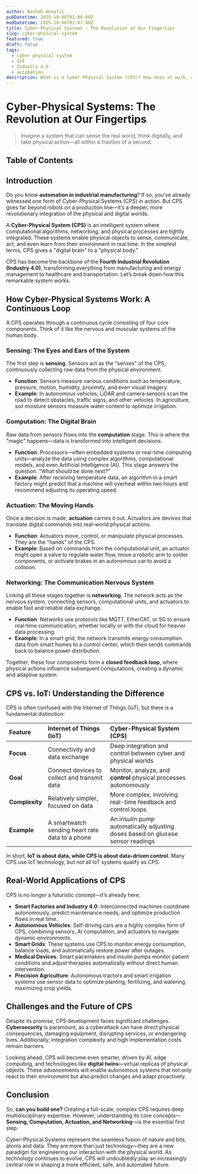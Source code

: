 ```yaml
---
author: Nasheh Annafii
pubDatetime: 2025-10-08T01:00:00Z
modDatetime: 2025-10-08T01:47:40Z
title: Cyber-Physical Systems - The Revolution at Our Fingertips
slug: cyber-physical-system
featured: true
draft: false
tags:
  - cyber physical system
  - IoT
  - Industry 4.0
  - automation
description: What is a Cyber-Physical System (CPS)? How does it work, and how is it different from IoT? Explore the core components and real-world applications of CPS in this comprehensive guide.
---
```


# Cyber-Physical Systems: The Revolution at Our Fingertips

> Imagine a system that can sense the real world, think digitally, and take physical action—all within a fraction of a second.

## Table of Contents

## Introduction

Do you know **automation in industrial manufacturing**? If so, you’ve already witnessed one form of Cyber-Physical Systems (CPS) in action. But CPS goes far beyond robots on a production line—it’s a deeper, more revolutionary integration of the physical and digital worlds.

A **Cyber-Physical System (CPS)** is an intelligent system where computational algorithms, networking, and physical processes are tightly integrated. These systems enable physical objects to sense, communicate, act, and even learn from their environment in real time. In the simplest terms, CPS gives a "digital brain" to a "physical body."

CPS has become the backbone of the **Fourth Industrial Revolution (Industry 4.0)**, transforming everything from manufacturing and energy management to healthcare and transportation. Let’s break down how this remarkable system works.

## How Cyber-Physical Systems Work: A Continuous Loop

A CPS operates through a continuous cycle consisting of four core components. Think of it like the nervous and muscular systems of the human body.

### Sensing: The Eyes and Ears of the System

The first step is **sensing**. Sensors act as the "senses" of the CPS, continuously collecting raw data from the physical environment.

- **Function**: Sensors measure various conditions such as temperature, pressure, motion, humidity, proximity, and even visual imagery.
- **Example**: In autonomous vehicles, LiDAR and camera sensors scan the road to detect obstacles, traffic signs, and other vehicles. In agriculture, soil moisture sensors measure water content to optimize irrigation.

### Computation: The Digital Brain

Raw data from sensors flows into the **computation** stage. This is where the "magic" happens—data is transformed into intelligent decisions.

- **Function**: Processors—often embedded systems or real-time computing units—analyze the data using complex algorithms, computational models, and even Artificial Intelligence (AI). This stage answers the question: "What should be done next?"
- **Example**: After receiving temperature data, an algorithm in a smart factory might predict that a machine will overheat within two hours and recommend adjusting its operating speed.

### Actuation: The Moving Hands

Once a decision is made, **actuation** carries it out. Actuators are devices that translate digital commands into real-world physical actions.

- **Function**: Actuators move, control, or manipulate physical processes. They are the "hands" of the CPS.
- **Example**: Based on commands from the computational unit, an actuator might open a valve to regulate water flow, move a robotic arm to solder components, or activate brakes in an autonomous car to avoid a collision.

### Networking: The Communication Nervous System

Linking all these stages together is **networking**. The network acts as the nervous system, connecting sensors, computational units, and actuators to enable fast and reliable data exchange.

- **Function**: Networks use protocols like MQTT, EtherCAT, or 5G to ensure real-time communication, whether locally or with the cloud for heavier data processing.
- **Example**: In a smart grid, the network transmits energy consumption data from smart homes to a control center, which then sends commands back to balance power distribution.

Together, these four components form a **closed feedback loop**, where physical actions influence subsequent computations, creating a dynamic and adaptive system.

## CPS vs. IoT: Understanding the Difference

CPS is often confused with the Internet of Things (IoT), but there is a fundamental distinction:

| Feature        | **Internet of Things (IoT)**                    | **Cyber-Physical System (CPS)**                                                |
| :------------- | :---------------------------------------------- | :----------------------------------------------------------------------------- |
| **Focus**      | Connectivity and data exchange                  | Deep integration and control between cyber and physical worlds                 |
| **Goal**       | Connect devices to collect and transmit data    | Monitor, analyze, and **control** physical processes autonomously              |
| **Complexity** | Relatively simpler, focused on data             | More complex, involving real-time feedback and control loops                   |
| **Example**    | A smartwatch sending heart rate data to a phone | An insulin pump automatically adjusting doses based on glucose sensor readings |

In short, **IoT is about data, while CPS is about data-driven control.** Many CPS use IoT technology, but not all IoT systems qualify as CPS.

## Real-World Applications of CPS

CPS is no longer a futuristic concept—it’s already here:

- **Smart Factories and Industry 4.0**: Interconnected machines coordinate autonomously, predict maintenance needs, and optimize production flows in real time.
- **Autonomous Vehicles**: Self-driving cars are a highly complex form of CPS, combining sensors, AI computation, and actuators to navigate dynamic environments.
- **Smart Grids**: These systems use CPS to monitor energy consumption, balance loads, and automatically restore power after outages.
- **Medical Devices**: Smart pacemakers and insulin pumps monitor patient conditions and adjust therapies automatically without direct human intervention.
- **Precision Agriculture**: Autonomous tractors and smart irrigation systems use sensor data to optimize planting, fertilizing, and watering, maximizing crop yields.

## Challenges and the Future of CPS

Despite its promise, CPS development faces significant challenges. **Cybersecurity** is paramount, as a cyberattack can have direct physical consequences, damaging equipment, disrupting services, or endangering lives. Additionally, integration complexity and high implementation costs remain barriers.

Looking ahead, CPS will become even smarter, driven by AI, edge computing, and technologies like **digital twins**—virtual replicas of physical objects. These advancements will enable autonomous systems that not only react to their environment but also predict changes and adapt proactively.

## Conclusion

So, **can you build one?** Creating a full-scale, complex CPS requires deep multidisciplinary expertise. However, understanding its core concepts—**Sensing, Computation, Actuation, and Networking**—is the essential first step.

Cyber-Physical Systems represent the seamless fusion of nature and bits, atoms and data. They are more than just technology—they are a new paradigm for engineering our interaction with the physical world. As technology continues to evolve, CPS will undoubtedly play an increasingly central role in shaping a more efficient, safe, and automated future.

